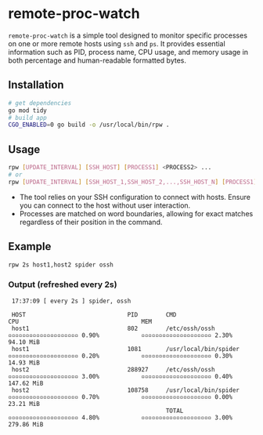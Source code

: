 # remote-proc-watch
`remote-proc-watch` is a simple tool designed to monitor specific processes on one or more remote hosts using `ssh` and `ps`. It provides essential information such as PID, process name, CPU usage, and memory usage in both percentage and human-readable formatted bytes.

## Installation
```sh
# get dependencies
go mod tidy 
# build app
CGO_ENABLED=0 go build -o /usr/local/bin/rpw .
```

## Usage
```sh
rpw [UPDATE_INTERVAL] [SSH_HOST] [PROCESS1] <PROCESS2> ...
# or
rpw [UPDATE_INTERVAL] [SSH_HOST_1,SSH_HOST_2,...,SSH_HOST_N] [PROCESS1] <PROCESS2> ...
```
- The tool relies on your SSH configuration to connect with hosts. Ensure you can connect to the host without user interaction.
- Processes are matched on word boundaries, allowing for exact matches regardless of their position in the command.

## Example
```sh
rpw 2s host1,host2 spider ossh
```
### Output (refreshed every 2s)
```
 17:37:09 [ every 2s ] spider, ossh

 HOST                             PID        CMD                                 CPU                                   MEM                                            
 host1                            802        /etc/ossh/ossh                      ▫▫▫▫▫▫▫▫▫▫▫▫▫▫▫▫▫▫▫▫ 0.90%            ▫▫▫▫▫▫▫▫▫▫▫▫▫▫▫▫▫▫▫▫ 2.30%           94.10 MiB
 host1                            1081       /usr/local/bin/spider               ▫▫▫▫▫▫▫▫▫▫▫▫▫▫▫▫▫▫▫▫ 0.20%            ▫▫▫▫▫▫▫▫▫▫▫▫▫▫▫▫▫▫▫▫ 0.30%           14.93 MiB
 host2                            288927     /etc/ossh/ossh                      ▫▫▫▫▫▫▫▫▫▫▫▫▫▫▫▫▫▫▫▫ 3.00%            ▫▫▫▫▫▫▫▫▫▫▫▫▫▫▫▫▫▫▫▫ 0.40%          147.62 MiB
 host2                            108758     /usr/local/bin/spider               ▫▫▫▫▫▫▫▫▫▫▫▫▫▫▫▫▫▫▫▫ 0.70%            ▫▫▫▫▫▫▫▫▫▫▫▫▫▫▫▫▫▫▫▫ 0.00%           23.21 MiB
                                             TOTAL                               ▫▫▫▫▫▫▫▫▫▫▫▫▫▫▫▫▫▫▫▫ 4.80%            ▫▫▫▫▫▫▫▫▫▫▫▫▫▫▫▫▫▫▫▫ 3.00%          279.86 MiB
```
